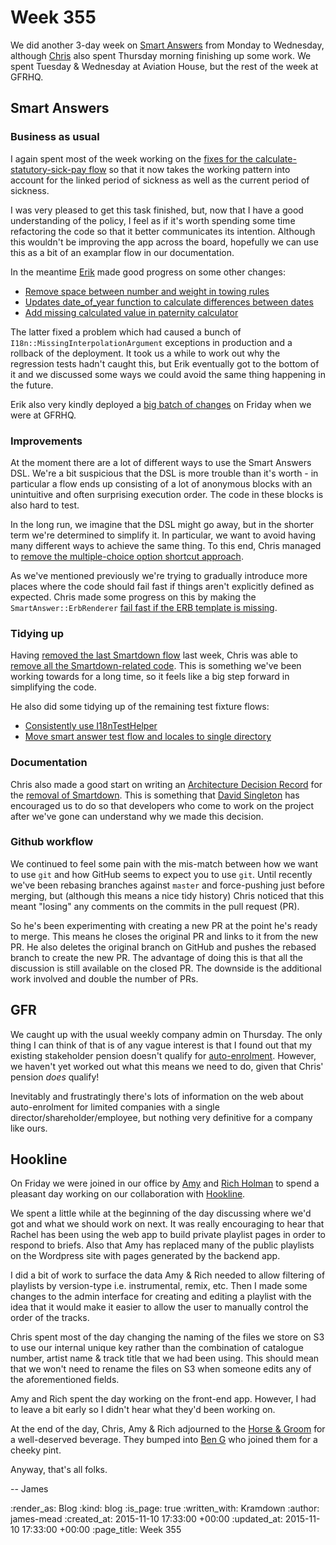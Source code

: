 Week 355
========

We did another 3-day week on [Smart Answers][smart-answers] from Monday to Wednesday, although [Chris][] also spent Thursday morning finishing up some work. We spent Tuesday & Wednesday at Aviation House, but the rest of the week at GFRHQ.

## Smart Answers

### Business as usual

I again spent most of the week working on the [fixes for the calculate-statutory-sick-pay flow][pr-2051] so that it now takes the working pattern into account for the linked period of sickness as well as the current period of sickness.

I was very pleased to get this task finished, but, now that I have a good understanding of the policy, I feel as if it's worth spending some time refactoring the code so that it better communicates its intention. Although this wouldn't be improving the app across the board, hopefully we can use this as a bit of an examplar flow in our documentation.

In the meantime [Erik][erik-eide] made good progress on some other changes:

* [Remove space between number and weight in towing rules][pr-2046]
* [Updates date_of_year function to calculate differences between dates][pr-2041]
* [Add missing calculated value in paternity calculator][pr-2058]

The latter fixed a problem which had caused a bunch of `I18n::MissingInterpolationArgument` exceptions in production and a rollback of the deployment. It took us a while to work out why the regression tests hadn't caught this, but Erik eventually got to the bottom of it and we discussed some ways we could avoid the same thing happening in the future.

Erik also very kindly deployed a [big batch of changes][release-2864] on Friday when we were at GFRHQ.

### Improvements

At the moment there are a lot of different ways to use the Smart Answers DSL. We're a bit suspicious that the DSL is more trouble than it's worth - in particular a flow ends up consisting of a lot of anonymous blocks with an unintuitive and often surprising execution order. The code in these blocks is also hard to test.

In the long run, we imagine that the DSL might go away, but in the shorter term we're determined to simplify it. In particular, we want to avoid having many different ways to achieve the same thing. To this end, Chris managed to [remove the multiple-choice option shortcut approach][pr-2056].

As we've mentioned previously we're trying to gradually introduce more places where the code should fail fast if things aren't explicitly defined as expected. Chris made some progress on this by making the `SmartAnswer::ErbRenderer` [fail fast if the ERB template is missing][pr-2055].

### Tidying up

Having [removed the last Smartdown flow][pr-2035] last week, Chris was able to [remove all the Smartdown-related code][pr-2050]. This is something we've been working towards for a long time, so it feels like a big step forward in simplifying the code.

He also did some tidying up of the remaining test fixture flows:

* [Consistently use I18nTestHelper][pr-2047]
* [Move smart answer test flow and locales to single directory][pr-2054]

### Documentation

Chris also made a good start on writing an [Architecture Decision Record][] for the [removal of Smartdown][pr-2053]. This is something that [David Singleton][] has encouraged us to do so that developers who come to work on the project after we've gone can understand why we made this decision.

### Github workflow

We continued to feel some pain with the mis-match between how we want to use `git` and how GitHub seems to expect you to use `git`. Until recently we've been rebasing branches against `master` and force-pushing just before merging, but (although this means a nice tidy history) Chris noticed that this meant "losing" any comments on the commits in the pull request (PR).

So he's been experimenting with creating a new PR at the point he's ready to merge. This means he closes the original PR and links to it from the new PR. He also deletes the original branch on GitHub and pushes the rebased branch to create the new PR. The advantage of doing this is that all the discussion is still available on the closed PR. The downside is the additional work involved and double the number of PRs.

## GFR

We caught up with the usual weekly company admin on Thursday. The only thing I can think of that is of any vague interest is that I found out that my existing stakeholder pension doesn't qualify for [auto-enrolment][]. However, we haven't yet worked out what this means we need to do, given that Chris' pension *does* qualify!

Inevitably and frustratingly there's lots of information on the web about auto-enrolment for limited companies with a single director/shareholder/employee, but nothing very definitive for a company like ours.

## Hookline

On Friday we were joined in our office by [Amy][] and [Rich Holman][] to spend a pleasant day working on our collaboration with [Hookline][].

We spent a little while at the beginning of the day discussing where we'd got and what we should work on next. It was really encouraging to hear that Rachel has been using the web app to build private playlist pages in order to respond to briefs. Also that Amy has replaced many of the public playlists on the Wordpress site with pages generated by the backend app.

I did a bit of work to surface the data Amy & Rich needed to allow filtering of playlists by version-type i.e. instrumental, remix, etc. Then I made some changes to the admin interface for creating and editing a playlist with the idea that it would make it easier to allow the user to manually control the order of the tracks.

Chris spent most of the day changing the naming of the files we store on S3 to use our internal unique key rather than the combination of catalogue number, artist name & track title that we had been using. This should mean that we won't need to rename the files on S3 when someone edits any of the aforementioned fields.

Amy and Rich spent the day working on the front-end app. However, I had to leave a bit early so I didn't hear what they'd been working on.

At the end of the day, Chris, Amy & Rich adjourned to the [Horse & Groom][] for a well-deserved beverage. They bumped into [Ben G][] who joined them for a cheeky pint.

Anyway, that's all folks.

-- James


[smart-answers]: https://github.com/alphagov/smart-answers
[Chris]: /chris-roos
[erik-eide]: https://github.com/erik-eide
[release-2864]: https://github.com/alphagov/smart-answers/releases/tag/release_2864
[Architecture Decision Record]: http://thinkrelevance.com/blog/2011/11/15/documenting-architecture-decisions
[David Singleton]: http://dsingleton.co.uk/
[Amy]: http://amyeee.com/
[Rich Holman]: http://www.dogwonder.co.uk/
[Hookline]: http://hookline.tv/
[Horse & Groom]: http://thehorseandgroom.net/
[Ben G]: https://twitter.com/beng
[auto-enrolment]: http://www.thepensionsregulator.gov.uk/en/employers

[pr-2051]: https://github.com/alphagov/smart-answers/pull/2051
[pr-2046]: https://github.com/alphagov/smart-answers/pull/2046
[pr-2041]: https://github.com/alphagov/smart-answers/pull/2041
[pr-2058]: https://github.com/alphagov/smart-answers/pull/2058
[pr-2056]: https://github.com/alphagov/smart-answers/pull/2056
[pr-2055]: https://github.com/alphagov/smart-answers/pull/2055
[pr-2035]: https://github.com/alphagov/smart-answers/pull/2035
[pr-2050]: https://github.com/alphagov/smart-answers/pull/2050
[pr-2047]: https://github.com/alphagov/smart-answers/pull/2047
[pr-2054]: https://github.com/alphagov/smart-answers/pull/2054
[pr-2053]: https://github.com/alphagov/smart-answers/pull/2053

:render_as: Blog
:kind: blog
:is_page: true
:written_with: Kramdown
:author: james-mead
:created_at: 2015-11-10 17:33:00 +00:00
:updated_at: 2015-11-10 17:33:00 +00:00
:page_title: Week 355
